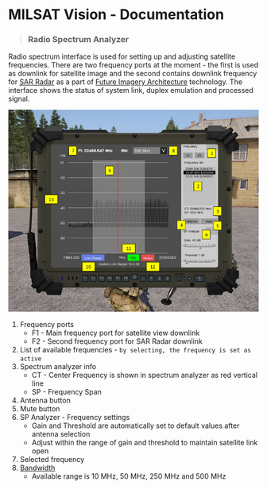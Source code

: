 # MILSAT Vision - Documentation
> ### Radio Spectrum Analyzer

Radio spectrum interface is used for setting up and adjusting satellite frequencies. There are two frequency ports at the moment - the first is used as downlink for satellite image and the second contains downlink frequency for [SAR Radar](https://en.wikipedia.org/wiki/Synthetic-aperture_radar) as a part of [Future Imagery Architecture](https://en.wikipedia.org/wiki/Future_Imagery_Architecture) technology. The interface shows the status of system link, duplex emulation and processed signal.

![Radio Spectrum](img/sat_radio_spectrum_tab.png)

1. Frequency ports
   - F1 - Main frequency port for satellite view downlink
   - F2 - Second frequency port for SAR Radar downlink
2. List of available frequencies - `by selecting, the frequency is set as active`
3. Spectrum analyzer info
   - CT - Center Frequency is shown in spectrum analyzer as red vertical line
   - SP - Frequency Span
4. Antenna button
5. Mute button
6. SP Analyzer - Frequency settings
   - Gain and Threshold are automatically set to default values after antenna selection
   - Adjust within the range of gain and threshold to maintain satellite link open 
7. Selected frequency
8. [Bandwidth](https://en.wikipedia.org/wiki/Bandwidth_(signal_processing))
   - Available range is 10 MHz, 50 MHz, 250 MHz and 500 MHz
